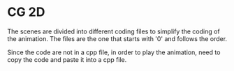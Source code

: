 # CG 2D

The scenes are divided into different coding files to simplify the coding of the animation. 
The files are the one that starts with '0' and follows the order.

Since the code are not in a cpp file, in order to play the animation, need to copy the code and paste it into a cpp file. 
